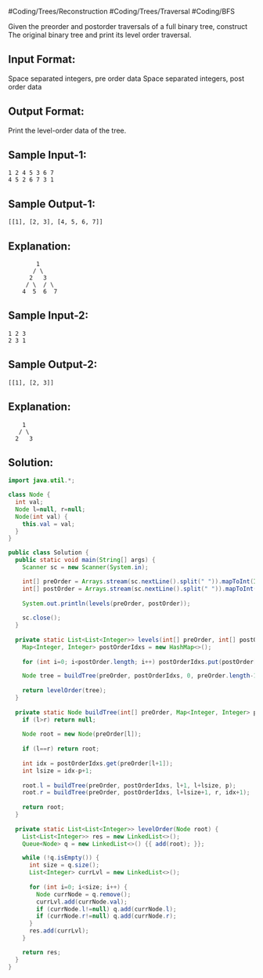 #Coding/Trees/Reconstruction #Coding/Trees/Traversal #Coding/BFS 

Given the preorder and postorder traversals of a full binary tree, construct 
The original binary tree and print its level order traversal.

Input Format:
---------------
Space separated integers, pre order data
Space separated integers, post order data

Output Format:
-----------------
Print the level-order data of the tree.


Sample Input-1:
----------------
```
1 2 4 5 3 6 7
4 5 2 6 7 3 1
```

Sample Output-1:
----------------
```
[[1], [2, 3], [4, 5, 6, 7]]
```

Explanation:
--------------
```
        1
       / \
      2   3
     / \  / \
    4  5  6  7
```


Sample Input-2:
----------------
```
1 2 3
2 3 1
```

Sample Output-2:
----------------
```
[[1], [2, 3]]
```

Explanation:
--------------
```
    1
   / \
  2   3
```

## Solution:

```java
import java.util.*;

class Node {
  int val;
  Node l=null, r=null;
  Node(int val) {
    this.val = val;
  }
}

public class Solution {
  public static void main(String[] args) {
    Scanner sc = new Scanner(System.in);

    int[] preOrder = Arrays.stream(sc.nextLine().split(" ")).mapToInt(Integer::valueOf).toArray();
    int[] postOrder = Arrays.stream(sc.nextLine().split(" ")).mapToInt(Integer::valueOf).toArray();
    
    System.out.println(levels(preOrder, postOrder));
    
    sc.close();
  }
    
  private static List<List<Integer>> levels(int[] preOrder, int[] postOrder) {
    Map<Integer, Integer> postOrderIdxs = new HashMap<>();
    
    for (int i=0; i<postOrder.length; i++) postOrderIdxs.put(postOrder[i], i);

    Node tree = buildTree(preOrder, postOrderIdxs, 0, preOrder.length-1, 0);
    
    return levelOrder(tree);
  }
    
  private static Node buildTree(int[] preOrder, Map<Integer, Integer> postOrderIdxs, int l, int r, int p) {
    if (l>r) return null;
    
    Node root = new Node(preOrder[l]);
    
    if (l==r) return root;
    
    int idx = postOrderIdxs.get(preOrder[l+1]);
    int lsize = idx-p+1;
    
    root.l = buildTree(preOrder, postOrderIdxs, l+1, l+lsize, p);
    root.r = buildTree(preOrder, postOrderIdxs, l+lsize+1, r, idx+1);
    
    return root;
  }
    
  private static List<List<Integer>> levelOrder(Node root) {
    List<List<Integer>> res = new LinkedList<>();
    Queue<Node> q = new LinkedList<>() {{ add(root); }};

    while (!q.isEmpty()) {
      int size = q.size();
      List<Integer> currLvl = new LinkedList<>();
  
      for (int i=0; i<size; i++) {
        Node currNode = q.remove();
        currLvl.add(currNode.val);
        if (currNode.l!=null) q.add(currNode.l);
        if (currNode.r!=null) q.add(currNode.r);
      }
      res.add(currLvl);
    }

    return res;
  }
}
```